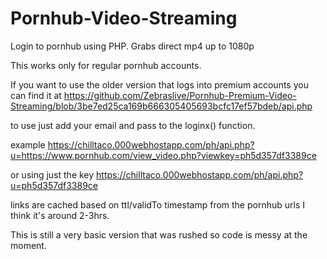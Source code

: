 # Pornhub-Video-Streaming
Login to pornhub using PHP. Grabs direct mp4 up to 1080p

This works only for regular pornhub accounts. 

If you want to use the older version that logs into premium accounts you can find it at https://github.com/Zebraslive/Pornhub-Premium-Video-Streaming/blob/3be7ed25ca169b666305405693bcfc17ef57bdeb/api.php

to use just add your email and pass to the loginx() function.

example
https://chilltaco.000webhostapp.com/ph/api.php?u=https://www.pornhub.com/view_video.php?viewkey=ph5d357df3389ce

or using just the key 
https://chilltaco.000webhostapp.com/ph/api.php?u=ph5d357df3389ce

links are cached based on ttl/validTo timestamp from the pornhub urls I think it's around 2-3hrs.


This is still a very basic version that was rushed so code is messy at the moment.
